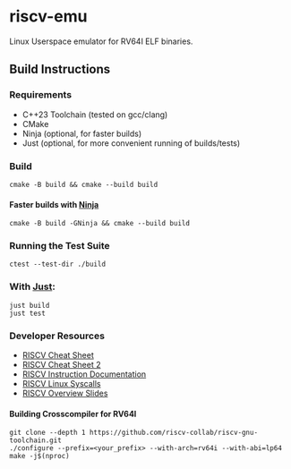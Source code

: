 # riscv-emu

Linux Userspace emulator for RV64I ELF binaries.

## Build Instructions

### Requirements

- C++23 Toolchain (tested on gcc/clang)
- CMake
- Ninja (optional, for faster builds)
- Just (optional, for more convenient running of builds/tests)

### Build

```console
cmake -B build && cmake --build build
```

#### Faster builds with [Ninja](https://github.com/ninja-build/ninja)

```console
cmake -B build -GNinja && cmake --build build
```

### Running the Test Suite

```console
ctest --test-dir ./build
```

### With [Just](https://github.com/casey/just):

```console
just build
just test
```

### Developer Resources

- [RISCV Cheat Sheet](https://www.cs.sfu.ca/~ashriram/Courses/CS295/assets/notebooks/RISCV/RISCV_CARD.pdf)
- [RISCV Cheat Sheet 2](https://projectf.io/posts/riscv-cheat-sheet/)
- [RISCV Instruction Documentation](https://msyksphinz-self.github.io/riscv-isadoc/#_rv32i_rv64i_instructions)
- [RISCV Linux Syscalls](https://jborza.com/post/2021-05-11-riscv-linux-syscalls/)
- [RISCV Overview Slides](http://www.ee.ic.ac.uk/pcheung/teaching/eie2-iac/Lecture%206%20-%20RISC-V%20Instruction%20Set%20Overview%20(notes).pdf)

#### Building Crosscompiler for RV64I

```console
git clone --depth 1 https://github.com/riscv-collab/riscv-gnu-toolchain.git
./configure --prefix=<your_prefix> --with-arch=rv64i --with-abi=lp64
make -j$(nproc)
```
